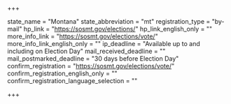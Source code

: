 +++

state_name = "Montana"
state_abbreviation = "mt"
registration_type = "by-mail"
hp_link = "https://sosmt.gov/elections/"
hp_link_english_only = ""
more_info_link = "https://sosmt.gov/elections/vote/"
more_info_link_english_only = ""
ip_deadline = "Available up to and including on Election Day"
mail_received_deadline = ""
mail_postmarked_deadline = "30 days before Election Day"
confirm_registration = "https://sosmt.gov/elections/vote/"
confirm_registration_english_only = ""
confirm_registration_language_selection = ""

+++